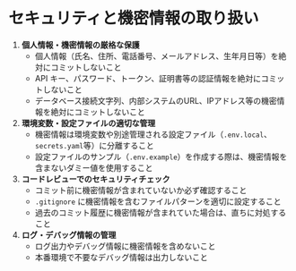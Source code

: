 # セキュリティと機密情報の取り扱い

1. **個人情報・機密情報の厳格な保護**
    - 個人情報（氏名、住所、電話番号、メールアドレス、生年月日等）を絶対にコミットしないこと
    - API キー、パスワード、トークン、証明書等の認証情報を絶対にコミットしないこと
    - データベース接続文字列、内部システムのURL、IPアドレス等の機密情報を絶対にコミットしないこと
2. **環境変数・設定ファイルの適切な管理**
    - 機密情報は環境変数や別途管理される設定ファイル（`.env.local`、`secrets.yaml`等）に分離すること
    - 設定ファイルのサンプル（`.env.example`）を作成する際は、機密情報を含まないダミー値を使用すること
3. **コードレビューでのセキュリティチェック**
    - コミット前に機密情報が含まれていないか必ず確認すること
    - `.gitignore` に機密情報を含むファイルパターンを適切に設定すること
    - 過去のコミット履歴に機密情報が含まれていた場合は、直ちに対処すること
4. **ログ・デバッグ情報の管理**
    - ログ出力やデバッグ情報に機密情報を含めないこと
    - 本番環境で不要なデバッグ情報は出力しないこと
